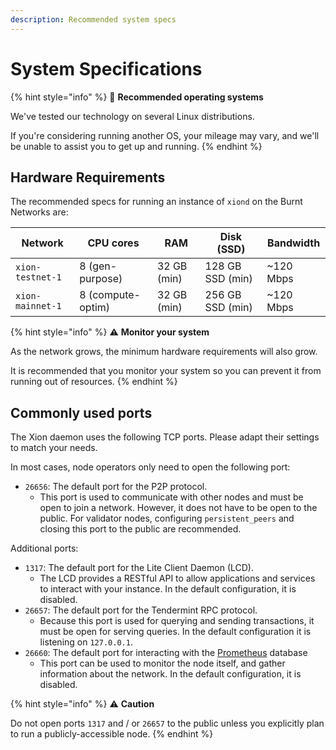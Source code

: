 ```yaml
---
description: Recommended system specs
---
```


# System Specifications

{% hint style="info" %}
🐧  **Recommended operating systems**

We've tested our technology on several Linux distributions.

If you're considering running another OS, your mileage may vary, and we'll be unable to assist you to get up and running.
{% endhint %}

## Hardware Requirements

The recommended specs for running an instance of `xiond` on the Burnt Networks are:

| Network          | CPU cores         | RAM         | Disk (SSD)       | Bandwidth  |
| ---------------- | ----------------- | ----------- | ---------------- | ---------- |
| `xion-testnet-1` | 8 (gen-purpose)   | 32 GB (min) | 128 GB SSD (min) | \~120 Mbps |
| `xion-mainnet-1` | 8 (compute-optim) | 32 GB (min) | 256 GB SSD (min) | \~120 Mbps |

{% hint style="info" %}
:warning: **Monitor your system**

As the network grows, the minimum hardware requirements will also grow.&#x20;

It is recommended that you monitor your system so you can prevent it from running out of resources.
{% endhint %}

## Commonly used ports

The Xion daemon uses the following TCP ports. Please adapt their settings to match your needs.

In most cases,  node operators only need to open the following port:

* `26656`: The default port for the P2P protocol.&#x20;
  * This port is used to communicate with other nodes and must be open to join a network. However, it does not have to be open to the public. For validator nodes, configuring `persistent_peers` and closing this port to the public are recommended.

Additional ports:

* `1317`: The default port for the Lite Client Daemon (LCD).&#x20;
  * The LCD provides a RESTful API to allow applications and services to interact with your instance. In the default configuration, it is disabled.
* `26657`: The default port for the Tendermint RPC protocol.&#x20;
  * Because this port is used for querying and sending transactions, it must be open for serving queries. In the default configuration it is listening on `127.0.0.1`.
* `26660`: The default port for interacting with the [Prometheus](https://prometheus.io) database
  * This port can be used to monitor the node itself, and gather information about the network. In the default configuration, it is disabled.

{% hint style="info" %}
:warning: **Caution**

Do not open ports `1317` and / or `26657` to the public unless you explicitly plan to run a publicly-accessible node.
{% endhint %}

